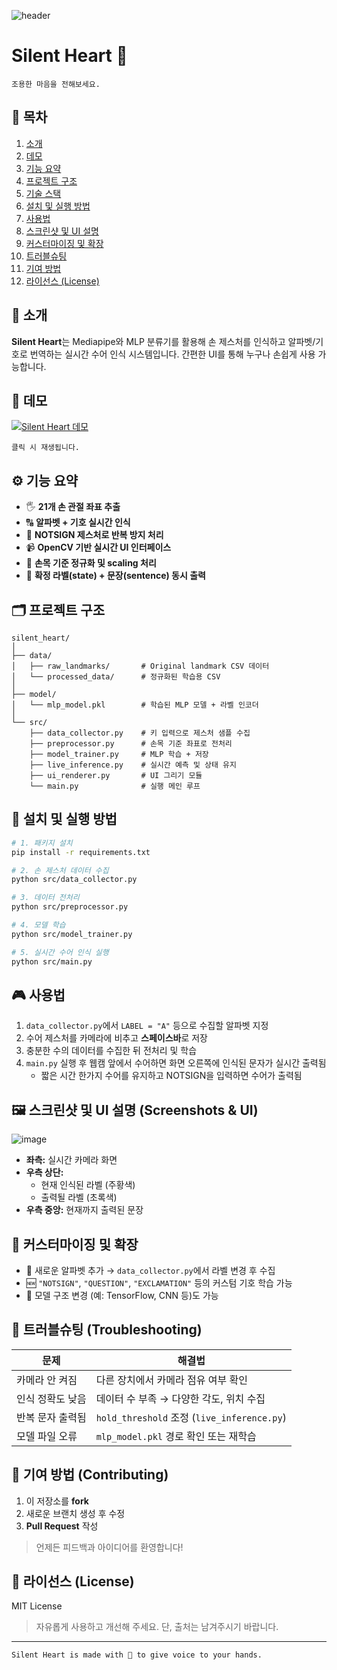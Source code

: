 ![header](https://capsule-render.vercel.app/api?type=waving&color=0:2ecc71,100:1abc9c&height=250&section=header&text=Silent%20Heart&fontSize=60&fontColor=ffffff&animation=fadeIn&fontAlignY=40)

# Silent Heart 💚

    조용한 마음을 전해보세요.

## 📌 목차
1. [소개](#-소개)
2. [데모](#-데모)
3. [기능 요약](#-기능-요약)
4. [프로젝트 구조](#-프로젝트-구조)
5. [기술 스택](#-기술-스택)
6. [설치 및 실행 방법](#-설치-및-실행-방법)
7. [사용법](#-사용법)
8. [스크린샷 및 UI 설명](#-스크린샷-및-ui-설명)
9. [커스터마이징 및 확장](#-커스터마이징-및-확장)
10. [트러블슈팅](#-트러블슈팅)
11. [기여 방법](#-기여-방법)
12. [라이선스 (License)](#-라이선스)

## 📖 소개

**Silent Heart**는 Mediapipe와 MLP 분류기를 활용해 손 제스처를 인식하고 알파벳/기호로 번역하는 실시간 수어 인식 시스템입니다. 간편한 UI를 통해 누구나 손쉽게 사용 가능합니다.

## 🎥 데모

[![Silent Heart 데모](http://img.youtube.com/vi/RqqmJxP97tQ/0.jpg)](https://www.youtube.com/watch?v=RqqmJxP97tQ)  

    클릭 시 재생됩니다.

## ⚙️ 기능 요약 

- 🖐️ **21개 손 관절 좌표 추출**
- 🔠 **알파벳 + 기호 실시간 인식**
- 🚫 **NOTSIGN 제스처로 반복 방지 처리**
- 📹 **OpenCV 기반 실시간 UI 인터페이스**
- 🔧 **손목 기준 정규화 및 scaling 처리**
- 💬 **확정 라벨(state) + 문장(sentence) 동시 출력**

## 🗂 프로젝트 구조 
```
silent_heart/  
│  
├── data/  
│   ├── raw_landmarks/       # Original landmark CSV 데이터  
│   └── processed_data/      # 정규화된 학습용 CSV  
│  
├── model/  
│   └── mlp_model.pkl        # 학습된 MLP 모델 + 라벨 인코더  
│  
└── src/  
    ├── data_collector.py    # 키 입력으로 제스처 샘플 수집  
    ├── preprocessor.py      # 손목 기준 좌표로 전처리  
    ├── model_trainer.py     # MLP 학습 + 저장  
    ├── live_inference.py    # 실시간 예측 및 상태 유지  
    ├── ui_renderer.py       # UI 그리기 모듈  
    └── main.py              # 실행 메인 루프  
```

## 🚀 설치 및 실행 방법

```bash
# 1. 패키지 설치
pip install -r requirements.txt

# 2. 손 제스처 데이터 수집
python src/data_collector.py

# 3. 데이터 전처리
python src/preprocessor.py

# 4. 모델 학습
python src/model_trainer.py

# 5. 실시간 수어 인식 실행
python src/main.py
```
## 🎮 사용법

1. `data_collector.py`에서 `LABEL = "A"` 등으로 수집할 알파벳 지정  
2. 수어 제스처를 카메라에 비추고 **스페이스바**로 저장  
3. 충분한 수의 데이터를 수집한 뒤 전처리 및 학습  
4. `main.py` 실행 후 웹캠 앞에서 수어하면 화면 오른쪽에 인식된 문자가 실시간 출력됨  
    - 짧은 시간 한가지 수어를 유지하고 NOTSIGN을 입력하면 수어가 출력됨

## 🖼️ 스크린샷 및 UI 설명 (Screenshots & UI)
![image](https://github.com/user-attachments/assets/3d4dedae-b4a4-43b4-ac2a-586d9a4eebcc)

- **좌측:** 실시간 카메라 화면  
- **우측 상단:**
    - 현재 인식된 라벨 (주황색)  
    - 출력될 라벨 (초록색)  
- **우측 중앙:** 현재까지 출력된 문장  

## 🧩 커스터마이징 및 확장
- 🔡 새로운 알파벳 추가 → `data_collector.py`에서 라벨 변경 후 수집  
- 🆕 `"NOTSIGN"`, `"QUESTION"`, `"EXCLAMATION"` 등의 커스텀 기호 학습 가능  
- 🧠 모델 구조 변경 (예: TensorFlow, CNN 등)도 가능

## 🧯 트러블슈팅 (Troubleshooting)

| 문제                 | 해결법                                           |
|----------------------|--------------------------------------------------|
| 카메라 안 켜짐       | 다른 장치에서 카메라 점유 여부 확인             |
| 인식 정확도 낮음     | 데이터 수 부족 → 다양한 각도, 위치 수집         |
| 반복 문자 출력됨     | `hold_threshold` 조정 (`live_inference.py`)     |
| 모델 파일 오류       | `mlp_model.pkl` 경로 확인 또는 재학습            |

## 🤝 기여 방법 (Contributing)

1. 이 저장소를 **fork**  
2. 새로운 브랜치 생성 후 수정  
3. **Pull Request** 작성

> 언제든 피드백과 아이디어를 환영합니다!


## 📄 라이선스 (License)

MIT License  
> 자유롭게 사용하고 개선해 주세요. 단, 출처는 남겨주시기 바랍니다.

---
    Silent Heart is made with 💚 to give voice to your hands.
